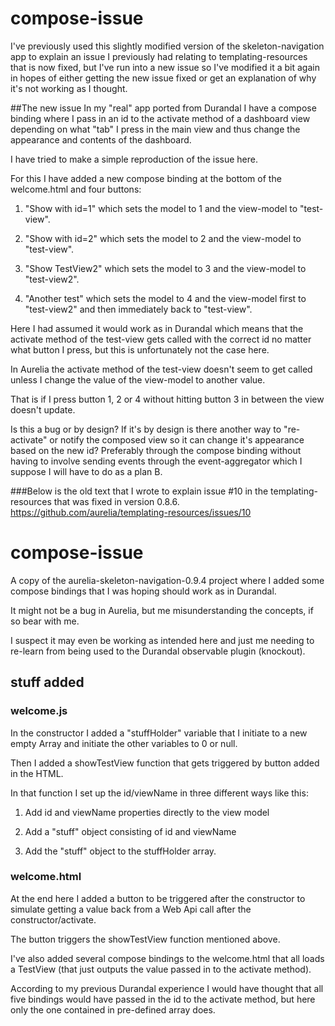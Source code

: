 # compose-issue
I've previously used this slightly modified version of the skeleton-navigation app to explain an issue I previously had relating to templating-resources that is now fixed, but I've run into a new issue so I've modified it a bit again in hopes of either getting the new issue fixed or get an explanation of why it's not working as I thought.

##The new issue
In my "real" app ported from Durandal I have a compose binding where I pass in an id to the activate method of a dashboard view depending on what "tab" I press in the main view and thus change the appearance and contents of the dashboard.

I have tried to make a simple reproduction of the issue here.

For this I have added a new compose binding at the bottom of the welcome.html and four buttons:

1. "Show with id=1" which sets the model to 1 and the view-model to "test-view".

2. "Show with id=2" which sets the model to 2 and the view-model to "test-view".

3. "Show TestView2" which sets the model to 3 and the view-model to "test-view2".

4. "Another test" which sets the model to 4 and the view-model first to "test-view2" and then immediately back to "test-view".

Here I had assumed it would work as in Durandal which means that the activate method of the test-view gets called with the correct id no matter what button I press, but this is unfortunately not the case here.

In Aurelia the activate method of the test-view doesn't seem to get called unless I change the value of the view-model to another value.

That is if I press button 1, 2 or 4 without hitting button 3 in between the view doesn't update.

Is this a bug or by design? If it's by design is there another way to "re-activate" or notify the composed view so it can change it's appearance based on the new id? Preferably through the compose binding without having to involve sending events through the event-aggregator which I suppose I will have to do as a plan B.


###Below is the old text that I wrote to explain issue #10 in the templating-resources that was fixed in version 0.8.6.
https://github.com/aurelia/templating-resources/issues/10

# compose-issue

A copy of the aurelia-skeleton-navigation-0.9.4 project where I added some compose bindings that I was hoping should work as in Durandal.

It might not be a bug in Aurelia, but me misunderstanding the concepts, if so bear with me.

I suspect it may even be working as intended here and just me needing to re-learn from being used to the Durandal observable plugin (knockout).

## stuff added

### welcome.js

In the constructor I added a "stuffHolder" variable that I initiate to a new empty Array and initiate the other variables to 0 or null.

Then I added a showTestView function that gets triggered by button added in the HTML.

In that function I set up the id/viewName in three different ways like this:

1. Add id and viewName properties directly to the view model

2. Add a "stuff" object consisting of id and viewName

3. Add the "stuff" object to the stuffHolder array.

### welcome.html

At the end here I added a button to be triggered after the constructor to simulate getting a value back from a Web Api call after the constructor/activate.

The button triggers the showTestView function mentioned above.

I've also added several compose bindings to the welcome.html that all loads a TestView (that just outputs the value passed in to the activate method).


According to my previous Durandal experience I would have thought that all five bindings would have passed in the id to the activate method, but here only the one contained in pre-defined array does.

